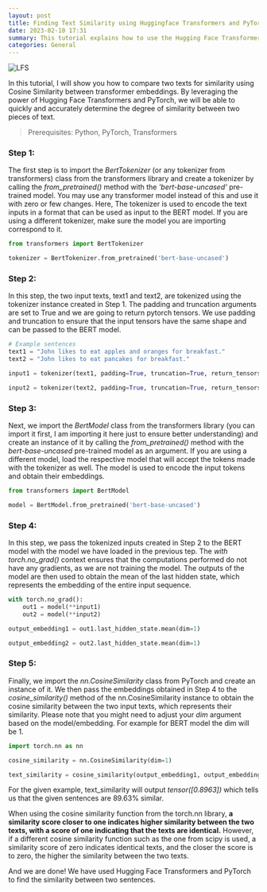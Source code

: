 ```yaml
---
layout: post
title: Finding Text Similarity using Huggingface Transformers and PyTorch
date: 2023-02-10 17:31
summary: This tutorial explains how to use the Hugging Face Transformers library and PyTorch to find the similarity between two texts. This is interesting as well as necessary for many computational tasks involving text such as information retrieval systems and question answering systems.
categories: General
---
```


<img title="a title" alt="LFS" src="https://i.imgur.com/mgfWtPz.png">


In this tutorial, I will show you how to compare two texts for similarity using Cosine Similarity between transformer embeddings. By leveraging the power of Hugging Face Transformers and PyTorch, we will be able to quickly and accurately determine the degree of similarity between two pieces of text.

>Prerequisites:
Python, PyTorch, Transformers


### Step 1:

The first step is to import the *BertTokenizer* (or any tokenizer from transformers) class from the transformers library and create a tokenizer by calling the *from_pretrained()* method with the *'bert-base-uncased'* pre-trained model. You may use any transformer model instead of this and use it with zero or few changes. Here, The tokenizer is used to encode the text inputs in a format that can be used as input to the BERT model. If you are using a different tokenizer, make sure the model you are importing correspond to it.

```python
from transformers import BertTokenizer
```

```python
tokenizer = BertTokenizer.from_pretrained('bert-base-uncased')
```


### Step 2:

In this step, the two input texts, text1 and text2, are tokenized using the tokenizer instance created in Step 1. The padding and truncation arguments are set to True and we are going to return pytorch tensors. We use padding and truncation to ensure that the input tensors have the same shape and can be passed to the BERT model.

```python
# Example sentences
text1 = "John likes to eat apples and oranges for breakfast."
text2 = "John likes to eat pancakes for breakfast."
```

```python
input1 = tokenizer(text1, padding=True, truncation=True, return_tensors='pt')
```

```python
input2 = tokenizer(text2, padding=True, truncation=True, return_tensors='pt')
```

### Step 3:

Next, we import the *BertModel* class from the transformers library (you can import it first, I am importing it here just to ensure better understanding) and create an instance of it by calling the *from_pretrained()* method with the *bert-base-uncased* pre-trained model as an argument. If you are using a different model, load the respective model that will accept the tokens made with the tokenizer as well. The model is used to encode the input tokens and obtain their embeddings.

```python
from transformers import BertModel
```

```python
model = BertModel.from_pretrained('bert-base-uncased')
```

### Step 4:

In this step, we pass the tokenized inputs created in Step 2 to the BERT model with the model we have loaded in the previous tep. The *with torch.no_grad()* context ensures that the computations performed do not have any gradients, as we are not training the model. The outputs of the model are then used to obtain the mean of the last hidden state, which represents the embedding of the entire input sequence.

```python
with torch.no_grad():
    out1 = model(**input1)
    out2 = model(**input2)
```

```python
output_embedding1 = out1.last_hidden_state.mean(dim=1)
```

```python
output_embedding2 = out2.last_hidden_state.mean(dim=1)
```

### Step 5:

Finally, we import the *nn.CosineSimilarity* class from PyTorch and create an instance of it. We then pass the embeddings obtained in Step 4 to the *cosine_similarity()* method of the nn.CosineSimilarity instance to obtain the cosine similarity between the two input texts, which represents their similarity.
Please note that you might need to adjust your *dim* argument based on the model/embedding. For example for BERT model the dim will be 1.

```python
import torch.nn as nn
```

```python
cosine_similarity = nn.CosineSimilarity(dim=1)
```


```python
text_similarity = cosine_similarity(output_embedding1, output_embedding2)
```

For the given example, text_similarity will output *tensor([0.8963])* which tells us that the given sentences are 89.63% similar.

When using the cosine similarity function from the torch.nn library, **a similarity score closer to one indicates higher similarity between the two texts, with a score of one indicating that the texts are identical.** However, if a different cosine similarity function such as the one from scipy is used, a similarity score of zero indicates identical texts, and the closer the score is to zero, the higher the similarity between the two texts.

And we are done! We have used Hugging Face Transformers and PyTorch to find the similarity between two sentences.


